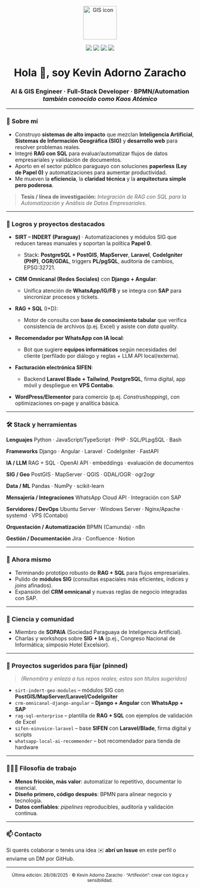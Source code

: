 <p align="center">
  <img src="https://raw.githubusercontent.com/edent/SuperTinyIcons/master/images/svg/map.svg" height="90" alt="GIS icon"/>
</p>

<p align="center">
  <img src="https://img.shields.io/badge/Age-24-blue" />
  <img src="https://img.shields.io/badge/Focus-AI%20%7C%20GIS%20%7C%20Full‑Stack-brightgreen" />
  <img src="https://img.shields.io/badge/Lives-Paraguay-success" />
  <img src="https://img.shields.io/badge/Languages-Español%20%7C%20English-informational" />
</p>

<h1 align="center">Hola 👋, soy Kevin Adorno Zaracho</h1>
<h3 align="center">AI & GIS Engineer · Full‑Stack Developer · BPMN/Automation
<br/><em>también conocido como <b>Kaos Atómico</b></em></h3>

---

### 🧭 Sobre mí

* Construyo **sistemas de alto impacto** que mezclan **Inteligencia Artificial**, **Sistemas de Información Geográfica (SIG)** y **desarrollo web** para resolver problemas reales.
* Integré **RAG con SQL** para evaluar/automatizar flujos de datos empresariales y validación de documentos.
* Aporto en el sector público paraguayo con soluciones **paperless (Ley de Papel 0)** y automatizaciones para aumentar productividad.
* Me mueven la **eficiencia**, la **claridad técnica** y la **arquitectura simple pero poderosa**.

> **Tesis / línea de investigación:** *Integración de RAG con SQL para la Automatización y Análisis de Datos Empresariales.*

---

### 🚀 Logros y proyectos destacados

* **SIRT – INDERT (Paraguay)** · Automatizaciones y módulos SIG que reducen tareas manuales y soportan la política **Papel 0**.

  * Stack: **PostgreSQL + PostGIS**, **MapServer**, **Laravel**, **CodeIgniter (PHP)**, **OGR/GDAL**, triggers **PL/pgSQL**, auditoría de cambios, EPSG:32721.
* **CRM Omnicanal (Redes Sociales)** con **Django + Angular**:

  * Unifica atención de **WhatsApp/IG/FB** y se integra con **SAP** para sincronizar procesos y tickets.
* **RAG + SQL** (I+D):

  * Motor de consulta con **base de conocimiento tabular** que verifica consistencia de archivos (p.ej. Excel) y asiste con *data quality*.
* **Recomendador por WhatsApp con IA local**:

  * Bot que sugiere **equipos informáticos** según necesidades del cliente (perfilado por diálogo y reglas + LLM API local/externa).
* **Facturación electrónica SIFEN**:

  * Backend **Laravel Blade + Tailwind**, **PostgreSQL**, firma digital, app móvil y despliegue en **VPS Contabo**.
* **WordPress/Elementor** para comercio (p.ej. *Construshopping*), con optimizaciones on‑page y analítica básica.

---

### 🛠️ Stack y herramientas

**Lenguajes**
Python · JavaScript/TypeScript · PHP · SQL/PLpgSQL · Bash

**Frameworks**
Django · Angular · Laravel · CodeIgniter · FastAPI

**IA / LLM**
RAG + SQL · OpenAI API · embeddings · evaluación de documentos

**SIG / Geo**
PostGIS · MapServer · QGIS · GDAL/OGR · ogr2ogr

**Data / ML**
Pandas · NumPy · scikit-learn

**Mensajería / Integraciones**
WhatsApp Cloud API · Integración con SAP

**Servidores / DevOps**
Ubuntu Server · Windows Server · Nginx/Apache · systemd · VPS (Contabo)

**Orquestación / Automatización**
BPMN (Camunda) · n8n

**Gestión / Documentación**
Jira · Confluence · Notion

---

### 📌 Ahora mismo

* Terminando prototipo robusto de **RAG + SQL** para flujos empresariales.
* Pulido de **módulos SIG** (consultas espaciales más eficientes, índices y *joins* afinados).
* Expansión del **CRM omnicanal** y nuevas reglas de negocio integradas con SAP.

---

### 🧪 Ciencia y comunidad

* Miembro de **SOPAIA** (Sociedad Paraguaya de Inteligencia Artificial).
* Charlas y workshops sobre **SIG + IA** (p.ej., Congreso Nacional de Informática; simposio Hotel Excelsior).

---

### 📂 Proyectos sugeridos para fijar (pinned)

> *(Renombra y enlaza a tus repos reales; estos son títulos sugeridos)*

* `sirt-indert-geo-modules` – módulos SIG con **PostGIS/MapServer/Laravel/CodeIgniter**
* `crm-omnicanal-django-angular` – **Django + Angular** con **WhatsApp + SAP**
* `rag-sql-enterprise` – plantilla de **RAG + SQL** con ejemplos de validación de Excel
* `sifen-einvoice-laravel` – base **SIFEN** con **Laravel/Blade**, firma digital y scripts
* `whatsapp-local-ai-recommender` – bot recomendador para tienda de hardware

---

### 🧑🏽‍💻 Filosofía de trabajo

* **Menos fricción, más valor**: automatizar lo repetitivo, documentar lo esencial.
* **Diseño primero, código después**: BPMN para alinear negocio y tecnología.
* **Datos confiables**: *pipelines* reproducibles, auditoría y validación continua.

---

### 📫 Contacto

Si querés colaborar o tenés una idea ✉️ **abrí un Issue** en este perfil o enviame un DM por GitHub.

---

<p align="center">
  <sub>Última edición: 28/08/2025 · © Kevin Adorno Zaracho · “Artífexión”: crear con lógica y sensibilidad.</sub>
</p>
